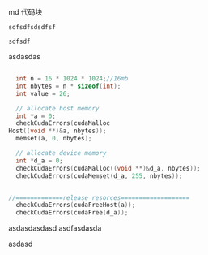 md 代码块

`sdfsdfsdsdfsf`

`sdfsdf`

asdasdas

```c

  int n = 16 * 1024 * 1024;//16mb
  int nbytes = n * sizeof(int);
  int value = 26;

  // allocate host memory
  int *a = 0;
  checkCudaErrors(cudaMalloc
Host((void **)&a, nbytes));
  memset(a, 0, nbytes);

  // allocate device memory
  int *d_a = 0;
  checkCudaErrors(cudaMalloc((void **)&d_a, nbytes));
  checkCudaErrors(cudaMemset(d_a, 255, nbytes));


//=============release resorces===================
  checkCudaErrors(cudaFreeHost(a));
  checkCudaErrors(cudaFree(d_a));


```

asdasdasdasd
asdfasdasda


asdasd
